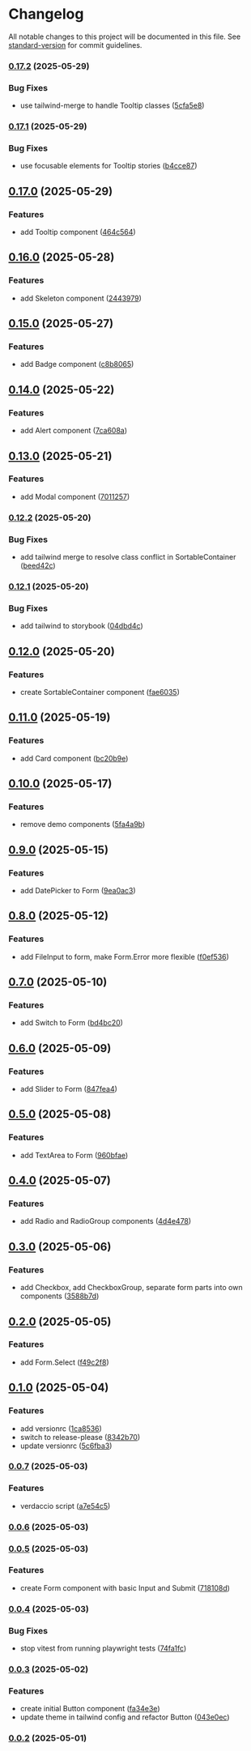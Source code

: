 # Changelog

All notable changes to this project will be documented in this file. See [standard-version](https://github.com/conventional-changelog/standard-version) for commit guidelines.

### [0.17.2](https://www.github.com/wesleywardlaw/component-library/compare/v0.17.1...v0.17.2) (2025-05-29)


### Bug Fixes

* use tailwind-merge to handle Tooltip classes ([5cfa5e8](https://www.github.com/wesleywardlaw/component-library/commit/5cfa5e81c6d5695424696dcaa6315b88efc32d21))

### [0.17.1](https://www.github.com/wesleywardlaw/component-library/compare/v0.17.0...v0.17.1) (2025-05-29)


### Bug Fixes

* use focusable elements for Tooltip stories ([b4cce87](https://www.github.com/wesleywardlaw/component-library/commit/b4cce87fa06889a6f2acd448e3b6e054ed2dace8))

## [0.17.0](https://www.github.com/wesleywardlaw/component-library/compare/v0.16.0...v0.17.0) (2025-05-29)


### Features

* add Tooltip component ([464c564](https://www.github.com/wesleywardlaw/component-library/commit/464c56486a97a50e3c04f49caecf5693c2531fe9))

## [0.16.0](https://www.github.com/wesleywardlaw/component-library/compare/v0.15.0...v0.16.0) (2025-05-28)


### Features

* add Skeleton component ([2443979](https://www.github.com/wesleywardlaw/component-library/commit/2443979499d430b47aeacb02ebc7c767a9dd0e4d))

## [0.15.0](https://www.github.com/wesleywardlaw/component-library/compare/v0.14.0...v0.15.0) (2025-05-27)


### Features

* add Badge component ([c8b8065](https://www.github.com/wesleywardlaw/component-library/commit/c8b8065d6ed881c01042b769d3556e830454fd98))

## [0.14.0](https://www.github.com/wesleywardlaw/component-library/compare/v0.13.0...v0.14.0) (2025-05-22)


### Features

* add Alert component ([7ca608a](https://www.github.com/wesleywardlaw/component-library/commit/7ca608a48949ce917e7fa872cf242e7bc770f5da))

## [0.13.0](https://www.github.com/wesleywardlaw/component-library/compare/v0.12.2...v0.13.0) (2025-05-21)


### Features

* add Modal component ([7011257](https://www.github.com/wesleywardlaw/component-library/commit/70112572992eaa12812f0d00eef3c54847c48ba2))

### [0.12.2](https://www.github.com/wesleywardlaw/component-library/compare/v0.12.1...v0.12.2) (2025-05-20)


### Bug Fixes

* add tailwind merge to resolve class conflict in SortableContainer ([beed42c](https://www.github.com/wesleywardlaw/component-library/commit/beed42c68ed61a4a82cf672d99b1da5610ec7f34))

### [0.12.1](https://www.github.com/wesleywardlaw/component-library/compare/v0.12.0...v0.12.1) (2025-05-20)


### Bug Fixes

* add tailwind to storybook ([04dbd4c](https://www.github.com/wesleywardlaw/component-library/commit/04dbd4c70752f457c5d94cf35055ddc7c5c10fdd))

## [0.12.0](https://www.github.com/wesleywardlaw/component-library/compare/v0.11.0...v0.12.0) (2025-05-20)


### Features

* create SortableContainer component ([fae6035](https://www.github.com/wesleywardlaw/component-library/commit/fae6035bedf25854e11be100c9ccc270d1d477cb))

## [0.11.0](https://www.github.com/wesleywardlaw/component-library/compare/v0.10.0...v0.11.0) (2025-05-19)


### Features

* add Card component ([bc20b9e](https://www.github.com/wesleywardlaw/component-library/commit/bc20b9e875927ec83d8dd71fe3ae955b893dc656))

## [0.10.0](https://www.github.com/wesleywardlaw/component-library/compare/v0.9.0...v0.10.0) (2025-05-17)


### Features

* remove demo components ([5fa4a9b](https://www.github.com/wesleywardlaw/component-library/commit/5fa4a9be84c8b634137d6c406628e432cdbc597c))

## [0.9.0](https://www.github.com/wesleywardlaw/component-library/compare/v0.8.0...v0.9.0) (2025-05-15)


### Features

* add DatePicker to Form ([9ea0ac3](https://www.github.com/wesleywardlaw/component-library/commit/9ea0ac37bd4909ebb461f79489eac3f5b527fdb1))

## [0.8.0](https://www.github.com/wesleywardlaw/component-library/compare/v0.7.0...v0.8.0) (2025-05-12)


### Features

* add FileInput to form, make Form.Error more flexible ([f0ef536](https://www.github.com/wesleywardlaw/component-library/commit/f0ef536fa9369d6dd8158bd11f279d1fe0c77511))

## [0.7.0](https://www.github.com/wesleywardlaw/component-library/compare/v0.6.0...v0.7.0) (2025-05-10)


### Features

* add Switch to Form ([bd4bc20](https://www.github.com/wesleywardlaw/component-library/commit/bd4bc20bbb47bf45d812d28798be6ea00ab1efe0))

## [0.6.0](https://www.github.com/wesleywardlaw/component-library/compare/v0.5.0...v0.6.0) (2025-05-09)


### Features

* add Slider to Form ([847fea4](https://www.github.com/wesleywardlaw/component-library/commit/847fea4df931475c30829af1b2296ec14b004387))

## [0.5.0](https://www.github.com/wesleywardlaw/component-library/compare/v0.4.0...v0.5.0) (2025-05-08)


### Features

* add TextArea to Form ([960bfae](https://www.github.com/wesleywardlaw/component-library/commit/960bfaeb368c8d5ba4cfd2dc87e01feffb0b7b7e))

## [0.4.0](https://www.github.com/wesleywardlaw/component-library/compare/v0.3.0...v0.4.0) (2025-05-07)


### Features

* add Radio and RadioGroup components ([4d4e478](https://www.github.com/wesleywardlaw/component-library/commit/4d4e47850e63f6c3412b661ce0a551c468c60ed6))

## [0.3.0](https://www.github.com/wesleywardlaw/component-library/compare/v0.2.0...v0.3.0) (2025-05-06)


### Features

* add Checkbox, add CheckboxGroup, separate form parts into own components ([3588b7d](https://www.github.com/wesleywardlaw/component-library/commit/3588b7dcfa06c99549072fd87493d8f9bcad0b04))

## [0.2.0](https://www.github.com/wesleywardlaw/component-library/compare/v0.1.0...v0.2.0) (2025-05-05)


### Features

* add Form.Select ([f49c2f8](https://www.github.com/wesleywardlaw/component-library/commit/f49c2f8e44f4e59c4361da160408dbcb8cd0ab69))

## [0.1.0](https://www.github.com/wesleywardlaw/component-library/compare/v0.0.7...v0.1.0) (2025-05-04)


### Features

* add versionrc ([1ca8536](https://www.github.com/wesleywardlaw/component-library/commit/1ca85362e78a25bb93182e37cbd7eb132740ba26))
* switch to release-please ([8342b70](https://www.github.com/wesleywardlaw/component-library/commit/8342b70fc79208e18f867e94e33c53cf88f3c556))
* update versionrc ([5c6fba3](https://www.github.com/wesleywardlaw/component-library/commit/5c6fba30320a4fdbcd0fc91117f0550dd00a05b8))

### [0.0.7](https://github.com/wesleywardlaw/component-library/compare/v0.0.6...v0.0.7) (2025-05-03)


### Features

* verdaccio script ([a7e54c5](https://github.com/wesleywardlaw/component-library/commit/a7e54c5c6462b8b34a5594228782da9de310ad61))

### [0.0.6](https://github.com/wesleywardlaw/component-library/compare/v0.0.5...v0.0.6) (2025-05-03)

### [0.0.5](https://github.com/wesleywardlaw/component-library/compare/v0.0.4...v0.0.5) (2025-05-03)


### Features

* create Form component with basic Input and Submit ([718108d](https://github.com/wesleywardlaw/component-library/commit/718108d3ac5292f94035381bcd650e62c01fdf77))

### [0.0.4](https://github.com/wesleywardlaw/component-library/compare/v0.0.3...v0.0.4) (2025-05-03)


### Bug Fixes

* stop vitest from running playwright tests ([74fa1fc](https://github.com/wesleywardlaw/component-library/commit/74fa1fc7dcd76ea58da7aef15c51e1657bd600ad))

### [0.0.3](https://github.com/wesleywardlaw/component-library/compare/v0.0.2...v0.0.3) (2025-05-02)


### Features

* create initial Button component ([fa34e3e](https://github.com/wesleywardlaw/component-library/commit/fa34e3e1f019f81d0aee2127001c9e84aa40cef7))
* update theme in tailwind config and refactor Button ([043e0ec](https://github.com/wesleywardlaw/component-library/commit/043e0ec43ebc03b01e7fd5a2f664f649cda1e8f4))

### [0.0.2](https://github.com/wesleywardlaw/component-library/compare/v0.0.1...v0.0.2) (2025-05-01)
